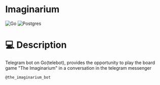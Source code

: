 # Imaginarium

![Go](https://img.shields.io/badge/go-%2300ADD8.svg?style=for-the-badge&logo=go&logoColor=white)
![Postgres](https://img.shields.io/badge/postgres-%23316192.svg?style=for-the-badge&logo=postgresql&logoColor=white)

# 💻 Description 

Telegram bot on Go(telebot), provides the opportunity to play the board game "The Imaginarium" in a conversation in the telegram messenger

```
@the_imaginarium_bot
```
